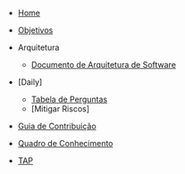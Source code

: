 - [Home](README.md)
- [Objetivos](pages/objetivo.md)


- Arquitetura
    - [Documento de Arquitetura de Software](pages/DocumentoDeArquiteturaDeSoftware.md)

- [Daily]
    - [Tabela de Perguntas](pages/daily.md)
    - [Mitigar Riscos]

- [Guia de Contribuição](pages/guia.md)

- [Quadro de Conhecimento](https://docs.google.com/spreadsheets/d/1eeSjNd9G90ZPLCYiCNmlVcYRW4Fsy09LDEK4t4K-gMQ/edit#gid=1642377366)

- [TAP](pages/TAP.md)
   
